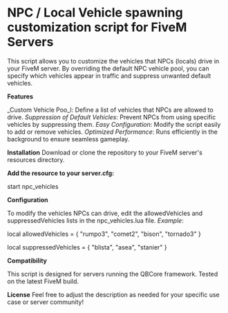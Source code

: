 # NPC / Local Vehicle spawning customization script for FiveM Servers
This script allows you to customize the vehicles that NPCs (locals) drive in your FiveM server. By overriding the default NPC vehicle pool, you can specify which vehicles appear in traffic and suppress unwanted default vehicles.

**Features**

_Custom Vehicle Poo_l: Define a list of vehicles that NPCs are allowed to drive.
_Suppression of Default Vehicles_: Prevent NPCs from using specific vehicles by suppressing them.
_Easy Configuration_: Modify the script easily to add or remove vehicles.
_Optimized Performance_: Runs efficiently in the background to ensure seamless gameplay.

**Installation**
Download or clone the repository to your FiveM server's resources directory.

**Add the resource to your server.cfg:**

start npc_vehicles

**Configuration**

To modify the vehicles NPCs can drive, edit the allowedVehicles and suppressedVehicles lists in the npc_vehicles.lua file.
_Example_:

local allowedVehicles = {
    "rumpo3",
    "comet2",
    "bison",
    "tornado3"
}

local suppressedVehicles = {
    "blista",
    "asea",
    "stanier"
}

**Compatibility**

This script is designed for servers running the QBCore framework.
Tested on the latest FiveM build.

**License**
Feel free to adjust the description as needed for your specific use case or server community!






